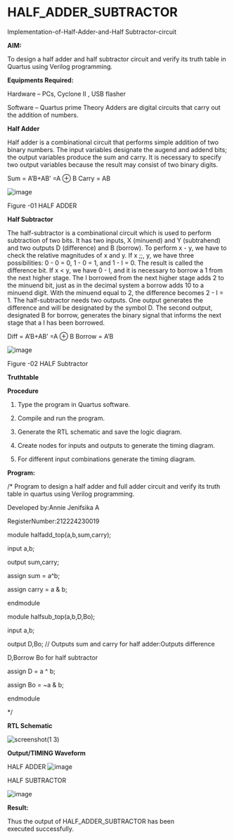 # HALF_ADDER_SUBTRACTOR

Implementation-of-Half-Adder-and-Half Subtractor-circuit

**AIM:**

To design a half adder and half subtractor circuit and verify its truth table in Quartus using Verilog programming.

**Equipments Required:**

Hardware – PCs, Cyclone II , USB flasher 

Software – Quartus prime Theory Adders are digital circuits that carry out the addition of numbers.

**Half Adder**

Half adder is a combinational circuit that performs simple addition of two binary numbers. The input variables designate the augend and addend bits; the output variables produce the sum and carry. It is necessary to specify two output variables because the result may consist of two binary digits.

Sum = A’B+AB’ =A ⊕ B Carry = AB

![image](https://github.com/naavaneetha/HALF_ADDER_SUBTRACTOR/assets/154305477/bd4a0b2c-cdbc-4184-ab08-81578f121e1f)

Figure -01 HALF ADDER

**Half Subtractor**

The half-subtractor is a combinational circuit which is used to perform subtraction of two bits. It has two inputs, X (minuend) and Y (subtrahend) and two outputs D (difference) and B (borrow). To perform x - y, we have to check the relative magnitudes of x and y. If x ;;, y, we have three possibilities: 0 - 0 = 0, 1 - 0 = 1, and 1 - I = 0. The result is called the difference bit. If x < y, we have 0 - I, and it is necessary to borrow a 1 from the next higher stage. The I borrowed from the next higher stage adds 2 to the minuend bit, just as in the decimal system a borrow adds 10 to a minuend digit. With the minuend equal to 2, the difference becomes 2 - I = 1. The half-subtractor needs two outputs. One output generates the difference and will be designated by the symbol D. The second output, designated B for borrow, generates the binary signal that informs the next stage that a I has been borrowed. 

Diff = A’B+AB’ =A ⊕ B
Borrow = A’B

 ![image](https://github.com/naavaneetha/HALF_ADDER_SUBTRACTOR/assets/154305477/d76b099c-513f-4e7c-843a-e2fd028a531a)

Figure -02 HALF Subtractor

**Truthtable**

**Procedure**

1.	Type the program in Quartus software.

2.	Compile and run the program.

3.	Generate the RTL schematic and save the logic diagram.

4.	Create nodes for inputs and outputs to generate the timing diagram.

5.	For different input combinations generate the timing diagram.


**Program:**

/* Program to design a half adder and full adder circuit and verify its truth table in quartus using Verilog programming.

Developed by:Annie Jenifsika A

RegisterNumber:212224230019

module halfadd_top(a,b,sum,carry);

input a,b;

output sum,carry;

assign sum = a^b;

assign carry = a & b;

endmodule

module halfsub_top(a,b,D,Bo);

input a,b;

output D,Bo; // Outputs sum and carry for half adder:Outputs difference

D,Borrow Bo for half subtractor

assign D = a ^ b;

assign Bo = ~a & b;

endmodule


*/

**RTL Schematic**

![screenshot(1 3)](https://github.com/user-attachments/assets/2ffad3f9-c15f-4e30-a2ff-54a884063758)


**Output/TIMING Waveform**

HALF ADDER
![image](https://github.com/user-attachments/assets/02677798-0c68-46da-b252-d4c94abb2b5e)


HALF SUBTRACTOR

![image](https://github.com/user-attachments/assets/0c7386bc-7135-426c-83e4-554b484effec)



**Result:**

Thus the output of HALF_ADDER_SUBTRACTOR has been executed successfully.
